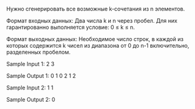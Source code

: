 Нужно сгенерировать все возможные k-сочетания из n элементов.

Формат входных данных:
Два числа k и n через пробел. Для них гарантированно выполняется условие: 0 ≤ k ≤ n. 

Формат выходных данных:
Необходимое число строк, в каждой из которых содержится k чисел из диапазона от 0 до n-1 включительно, разделенных пробелом.

Sample Input 1:
2 3

Sample Output 1:
0 1
0 2
1 2

Sample Input 2:
1 1

Sample Output 2:
0